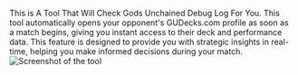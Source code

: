 This is A Tool That Will Check Gods Unchained Debug Log For You.
This tool automatically opens your opponent's GUDecks.com profile as soon as a match begins, giving you instant access to their deck and performance data. This feature is designed to provide you with strategic insights in real-time, helping you make informed decisions during your match.
![Screenshot of the tool](./images/screenshot.png)
